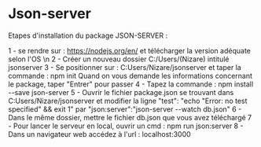 # Json-server

Etapes d'installation du package JSON-SERVER :

1 - se rendre sur : https://nodejs.org/en/ et télécharger la version adéquate selon l'OS \n
2 - Créer un nouveau dossier C:/Users/(Nizare) intitulé jsonserver 
3 - Se positionner sur : C:Users/Nizare/jsonserver et taper la commande : npm init 
    Quand on vous demande les informations concernant le package, taper "Entrer" pour passer
4 - Tapez la commande : npm install --save json-server
5 - Ouvrir le fichier package.json se trouvant dans C:Users/Nizare/jsonserver et modifier la ligne 
"test": "echo \"Error: no test specified\" && exit 1"    par 
"json:server":"json-server --watch db.json"
6 - Dans le même dossier, mettre le fichier db.json que vous avez téléchargé 
7 - Pour lancer le serveur en local, ouvrir un cmd : npm run json:server
8 - Dans un navigateur web accédez à l'url : localhost:3000
